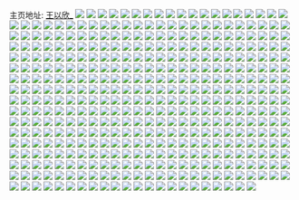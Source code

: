 主页地址: [王以欣_](https://weibo.com/u/3168439617) 
![](https://wx4.sinaimg.cn/mw2000/bcda8d41ly1h9gi80sy5xj22c0340b2a.jpg) 
![](https://wx4.sinaimg.cn/mw2000/bcda8d41ly1h9gi725zc0j22eo37kkjo.jpg) 
![](https://wx4.sinaimg.cn/mw2000/bcda8d41ly1h9giabehs3j22bx3407wk.jpg) 
![](https://wx4.sinaimg.cn/mw2000/bcda8d41ly1h9gi96nz0qj22bx3407wk.jpg) 
![](https://wx4.sinaimg.cn/mw2000/bcda8d41ly1h9gi6lf3sjj237k37kqv9.jpg) 
![](https://wx4.sinaimg.cn/mw2000/bcda8d41ly1h9gi8xn1vlj22c0340b2b.jpg) 
![](https://wx4.sinaimg.cn/mw2000/bcda8d41ly1h9gi9szp4pj22bx3407wm.jpg) 
![](https://wx4.sinaimg.cn/mw2000/bcda8d41ly1h9gi8hp09nj22332slkjm.jpg) 
![](https://wx4.sinaimg.cn/mw2000/bcda8d41ly1h9gi5zbb20j22c03404qs.jpg) 
![](https://wx4.sinaimg.cn/mw2000/bcda8d41ly1h9gi8npv1xj22c0340npe.jpg) 
![](https://wx4.sinaimg.cn/mw2000/bcda8d41ly1h9gi7x9lefj22c0340u0y.jpg) 
![](https://wx4.sinaimg.cn/mw2000/bcda8d41ly1h8cicqud3lj22c03404qs.jpg) 
![](https://wx4.sinaimg.cn/mw2000/bcda8d41ly1h8cid0a10dj22c03401l1.jpg) 
![](https://wx4.sinaimg.cn/mw2000/bcda8d41ly1h8cid2s3hhj228k2ze7wk.jpg) 
![](https://wx4.sinaimg.cn/mw2000/bcda8d41ly1h5w3x86jeoj215s0vcne0.jpg) 
![](https://wx4.sinaimg.cn/mw2000/bcda8d41ly1h5w3x5ojsvj22c0340e4y.jpg) 
![](https://wx4.sinaimg.cn/mw2000/bcda8d41ly1h5w3xh17d9j23402c0e84.jpg) 
![](https://wx4.sinaimg.cn/mw2000/bcda8d41ly1h5w3xpf0jnj22c03407wk.jpg) 
![](https://wx4.sinaimg.cn/mw2000/bcda8d41ly1h5w3y4qqndj22c0340b2d.jpg) 
![](https://wx4.sinaimg.cn/mw2000/bcda8d41ly1h5w3yd1kvhj22c0340u10.jpg) 
![](https://wx4.sinaimg.cn/mw2000/bcda8d41gy1h21eihilf4j20xc3pchdt.jpg) 
![](https://wx4.sinaimg.cn/mw2000/bcda8d41gy1h21eiqjmq3j215o1qj4la.jpg) 
![](https://wx4.sinaimg.cn/mw2000/bcda8d41gy1h21ejhpq98j20uk6874qq.jpg) 
![](https://wx4.sinaimg.cn/mw2000/bcda8d41gy1h21ek2f8aej20uk3edb29.jpg) 
![](https://wx4.sinaimg.cn/mw2000/bcda8d41gy1h21ei0okdgj20uk5imu0x.jpg) 
![](https://wx4.sinaimg.cn/mw2000/bcda8d41gy1h21ekhvx0rj20uk3e81kx.jpg) 
![](https://wx4.sinaimg.cn/mw2000/bcda8d41gy1h21edkusdbj20uk3e14qp.jpg) 
![](https://wx4.sinaimg.cn/mw2000/bcda8d41gy1h21elwlij6j20uk48xe81.jpg) 
![](https://wx4.sinaimg.cn/mw2000/bcda8d41gy1h21em6537gj20uk3e41kx.jpg) 
![](https://wx4.sinaimg.cn/mw2000/bcda8d41gy1gzl98dxvy8j222o340npd.jpg) 
![](https://wx4.sinaimg.cn/mw2000/bcda8d41gy1gzl98d1y27j21sp2p1e81.jpg) 
![](https://wx4.sinaimg.cn/mw2000/bcda8d41gy1gzl98ezfj7j222k340npd.jpg) 
![](https://wx4.sinaimg.cn/mw2000/bcda8d41gy1gzl98kp14vj234022o1ky.jpg) 
![](https://wx4.sinaimg.cn/mw2000/bcda8d41gy1gzl98biu0ej21w019ckjl.jpg) 
![](https://wx4.sinaimg.cn/mw2000/bcda8d41gy1gzl98gt60gj230820eb29.jpg) 
![](https://wx4.sinaimg.cn/mw2000/bcda8d41gy1gzl98i2xr6j22293404qq.jpg) 
![](https://wx4.sinaimg.cn/mw2000/bcda8d41gy1gzl98fxnrjj222n340u0x.jpg) 
![](https://wx4.sinaimg.cn/mw2000/bcda8d41gy1gzl98jkgn1j222o340kjn.jpg) 
![](https://wx4.sinaimg.cn/mw2000/bcda8d41gy1gzl9agd0tgj22th1vnb29.jpg) 
![](https://wx4.sinaimg.cn/mw2000/bcda8d41gy1gzl9ahm45mj22xq1yinpd.jpg) 
![](https://wx4.sinaimg.cn/mw2000/bcda8d41gy1gzl9ajwtklj234022ob2a.jpg) 
![](https://wx4.sinaimg.cn/mw2000/bcda8d41gy1gzl9afh2p0j24mo334qva.jpg) 
![](https://wx4.sinaimg.cn/mw2000/bcda8d41gy1gzl9acw3cgj234022o1kz.jpg) 
![](https://wx4.sinaimg.cn/mw2000/bcda8d41gy1gzl9aln6jdj234022ou0y.jpg) 
![](https://wx4.sinaimg.cn/mw2000/bcda8d41gy1gzl9akerb0j20n00cy782.jpg) 
![](https://wx4.sinaimg.cn/mw2000/bcda8d41gy1gzl9abmee0j234022ox6p.jpg) 
![](https://wx4.sinaimg.cn/mw2000/bcda8d41gy1gzl9aimoj2j22io1f37wi.jpg) 
![](https://wx4.sinaimg.cn/mw2000/bcda8d41ly1gxxcb20jm7j20uk7x9qv7.jpg) 
![](https://wx4.sinaimg.cn/mw2000/bcda8d41ly1gxxcbba925j20uk5ba1ky.jpg) 
![](https://wx4.sinaimg.cn/mw2000/bcda8d41ly1gxxcawjob6j20uk7pl7wj.jpg) 
![](https://wx4.sinaimg.cn/mw2000/bcda8d41ly1gxxcbguolnj20uk9x1kjo.jpg) 
![](https://wx4.sinaimg.cn/mw2000/bcda8d41ly1gxxcbxa0klj20uk7y74qs.jpg) 
![](https://wx4.sinaimg.cn/mw2000/bcda8d41ly1gxxcbnc1ctj20uk9mk7wk.jpg) 
![](https://wx4.sinaimg.cn/mw2000/bcda8d41ly1gxxcb7b1sxj20uk6f4x6q.jpg) 
![](https://wx4.sinaimg.cn/mw2000/bcda8d41ly1gxxcc1ptkcj20uk5q9u0x.jpg) 
![](https://wx4.sinaimg.cn/mw2000/bcda8d41ly1gxxcccnnutj20uk91zx6s.jpg) 
![](https://wx4.sinaimg.cn/mw2000/003sqrSNgy1gvhiajkcz9j60vc0vcn8w02.jpg) 
![](https://wx4.sinaimg.cn/mw2000/003sqrSNgy1gvhialt47bj60vc0vctka02.jpg) 
![](https://wx4.sinaimg.cn/mw2000/003sqrSNgy1gvhiai0o8tj62c0340kjn02.jpg) 
![](https://wx4.sinaimg.cn/mw2000/003sqrSNgy1gvhiadq6hdj62c0340u0y02.jpg) 
![](https://wx4.sinaimg.cn/mw2000/003sqrSNgy1gvhiary1n7j612r1fnh1202.jpg) 
![](https://wx4.sinaimg.cn/mw2000/003sqrSNgy1gvhiaj2u8pj60vc15s4eq02.jpg) 
![](https://wx4.sinaimg.cn/mw2000/003sqrSNgy1gvhiaqwgiej62c031ob2b02.jpg) 
![](https://wx4.sinaimg.cn/mw2000/003sqrSNgy1gvhiaoe17wj62c0340hdv02.jpg) 
![](https://wx4.sinaimg.cn/mw2000/003sqrSNgy1gvhial6f0xj62aw340b2a02.jpg) 
![](https://wx4.sinaimg.cn/mw2000/bcda8d41gy1gsx1ssu0mfj22522urkjn.jpg) 
![](https://wx4.sinaimg.cn/mw2000/003sqrSNgy1gsx1sr5ylbj61sc2dsx6p02.jpg) 
![](https://wx4.sinaimg.cn/mw2000/bcda8d41gy1gsx1suk14lj22c0340qv7.jpg) 
![](https://wx4.sinaimg.cn/mw2000/bcda8d41gy1gsx1svtkq5j21o02807wi.jpg) 
![](https://wx4.sinaimg.cn/mw2000/bcda8d41gy1gs1l50ca9mj23402c0x6r.jpg) 
![](https://wx4.sinaimg.cn/mw2000/bcda8d41gy1gs1l51ay2ej20u00ruae3.jpg) 
![](https://wx4.sinaimg.cn/mw2000/bcda8d41gy1gs1l4tehfjj22c0340b2c.jpg) 
![](https://wx4.sinaimg.cn/mw2000/bcda8d41gy1gqw5gll2apj21900u0k13.jpg) 
![](https://wx4.sinaimg.cn/mw2000/bcda8d41gy1gqw5gnx2mmj20u01907fc.jpg) 
![](https://wx4.sinaimg.cn/mw2000/bcda8d41gy1gqw5gmu29yj21900u0n73.jpg) 
![](https://wx4.sinaimg.cn/mw2000/bcda8d41gy1gqw5gop91tj21900u0jzz.jpg) 
![](https://wx4.sinaimg.cn/mw2000/bcda8d41gy1gquhncal6cj21d25ode82.jpg) 
![](https://wx4.sinaimg.cn/mw2000/bcda8d41gy1gquhn7o762j21pa4jmu0x.jpg) 
![](https://wx4.sinaimg.cn/mw2000/bcda8d41gy1gquhnj0pj3j21g85bzb2a.jpg) 
![](https://wx4.sinaimg.cn/mw2000/bcda8d41gy1gquhn4wm5aj21w043fe81.jpg) 
![](https://wx4.sinaimg.cn/mw2000/bcda8d41gy1gquhnawn6aj21yr3xp7wi.jpg) 
![](https://wx4.sinaimg.cn/mw2000/bcda8d41gy1gquhn6d7ssj21pa4jm7wi.jpg) 
![](https://wx4.sinaimg.cn/mw2000/bcda8d41gy1gquhnlqtk6j21gw59jx6q.jpg) 
![](https://wx4.sinaimg.cn/mw2000/bcda8d41gy1gquhn3mw1ij21ng4omqv6.jpg) 
![](https://wx4.sinaimg.cn/mw2000/bcda8d41gy1gquhn976fgj21ng4omb2a.jpg) 
![](https://wx4.sinaimg.cn/mw2000/bcda8d41gy1gqbglfff45j21it52ykjl.jpg) 
![](https://wx4.sinaimg.cn/mw2000/bcda8d41gy1gqbglh1fvqj21js4zrqv5.jpg) 
![](https://wx4.sinaimg.cn/mw2000/bcda8d41gy1gqbglafz5sj21e15keqv5.jpg) 
![](https://wx4.sinaimg.cn/mw2000/bcda8d41gy1gqbglbpajgj214f6w0u0y.jpg) 
![](https://wx4.sinaimg.cn/mw2000/bcda8d41gy1gqbglef5u2j21ar5yhe81.jpg) 
![](https://wx4.sinaimg.cn/mw2000/bcda8d41gy1gqbgld1cv8j21ab60h4qq.jpg) 
![](https://wx4.sinaimg.cn/mw2000/bcda8d41gy1gqbglit09cj21b75wf7wj.jpg) 
![](https://wx4.sinaimg.cn/mw2000/bcda8d41gy1gqbglkdgd7j21b75wf7wj.jpg) 
![](https://wx4.sinaimg.cn/mw2000/bcda8d41gy1gqbglmwepzj21up46au0y.jpg) 
![](https://wx4.sinaimg.cn/mw2000/bcda8d41gy1gq4g1be5s1j212z758u0y.jpg) 
![](https://wx4.sinaimg.cn/mw2000/bcda8d41gy1gq4g0xf01aj21jt4zokjm.jpg) 
![](https://wx4.sinaimg.cn/mw2000/bcda8d41gy1gq4g0yrtjvj21od4m2npf.jpg) 
![](https://wx4.sinaimg.cn/mw2000/bcda8d41gy1gq4g13yj8qj21af600qv7.jpg) 
![](https://wx4.sinaimg.cn/mw2000/bcda8d41gy1gq4g18k771j22en37pb2b.jpg) 
![](https://wx4.sinaimg.cn/mw2000/bcda8d41gy1gq4g1df33bj21p74jte83.jpg) 
![](https://wx4.sinaimg.cn/mw2000/bcda8d41gy1gq4g1e73ndj212j786x6r.jpg) 
![](https://wx4.sinaimg.cn/mw2000/bcda8d41gy1gq4g19y54jj21gi5awqv7.jpg) 
![](https://wx4.sinaimg.cn/mw2000/bcda8d41gy1gq4g153ex7j21j0529u0y.jpg) 
![](https://wx4.sinaimg.cn/mw2000/bcda8d41gy1gpn3r9ooksj211m7d8qv7.jpg) 
![](https://wx4.sinaimg.cn/mw2000/bcda8d41gy1gpn3rsny9lj21c05swnpe.jpg) 
![](https://wx4.sinaimg.cn/mw2000/bcda8d41gy1gpn3rqi5naj215h6ogb2b.jpg) 
![](https://wx4.sinaimg.cn/mw2000/bcda8d41gy1gpn3rks7syj21dn5lxnpd.jpg) 
![](https://wx4.sinaimg.cn/mw2000/bcda8d41gy1gpn3rna84aj21dj5mg4qq.jpg) 
![](https://wx4.sinaimg.cn/mw2000/bcda8d41gy1gpn3rvcilkj212q76s4qr.jpg) 
![](https://wx4.sinaimg.cn/mw2000/bcda8d41gy1gpn3rj7v80j212s76i7wj.jpg) 
![](https://wx4.sinaimg.cn/mw2000/bcda8d41gy1gpn3rd1c8wj21886aqx6q.jpg) 
![](https://wx4.sinaimg.cn/mw2000/bcda8d41gy1gpn3rga9svj213s6zzx6q.jpg) 
![](https://wx4.sinaimg.cn/mw2000/bcda8d41gy1gnt5yf3f3qj22c03404qr.jpg) 
![](https://wx4.sinaimg.cn/mw2000/bcda8d41gy1gnt5z09b5sj23402cib2e.jpg) 
![](https://wx4.sinaimg.cn/mw2000/bcda8d41gy1gnt5yvfd6kj22bt348b2b.jpg) 
![](https://wx4.sinaimg.cn/mw2000/bcda8d41gy1gnt5ypa6vjj22c034iqv8.jpg) 
![](https://wx4.sinaimg.cn/mw2000/bcda8d41gy1gnt5yi11f7j21wm1wl4qq.jpg) 
![](https://wx4.sinaimg.cn/mw2000/bcda8d41gy1gnt5ykzlycj22c02cqkjm.jpg) 
![](https://wx4.sinaimg.cn/mw2000/bcda8d41gy1gnt5zbn1lbj22c034ie84.jpg) 
![](https://wx4.sinaimg.cn/mw2000/bcda8d41gy1gnt5ybd6saj20vc15sqmn.jpg) 
![](https://wx4.sinaimg.cn/mw2000/bcda8d41gy1gnt5zi0dtrj22bq340qv6.jpg) 
![](https://wx4.sinaimg.cn/mw2000/bcda8d41gy1gnt5ys5f92j23402cqx6q.jpg) 
![](https://wx4.sinaimg.cn/mw2000/bcda8d41gy1gnt5z5ifazj22ds1sckjl.jpg) 
![](https://wx4.sinaimg.cn/mw2000/bcda8d41gy1gnt5z8p8fij22c034mqv8.jpg) 
![](https://wx4.sinaimg.cn/mw2000/bcda8d41gy1gnt5z3zcbmj22c0340e83.jpg) 
![](https://wx4.sinaimg.cn/mw2000/bcda8d41gy1gnt5zfcuijj22bq3404qu.jpg) 
![](https://wx4.sinaimg.cn/mw2000/bcda8d41gy1gnl58lx30hj20vc15sh5q.jpg) 
![](https://wx4.sinaimg.cn/mw2000/bcda8d41gy1gnl58kx25bj20vc15saw6.jpg) 
![](https://wx4.sinaimg.cn/mw2000/bcda8d41gy1gnl589eeogj20vc15saqg.jpg) 
![](https://wx4.sinaimg.cn/mw2000/bcda8d41gy1gnl588pak0j20vc15sh1w.jpg) 
![](https://wx4.sinaimg.cn/mw2000/bcda8d41gy1gnl58pzkokj20vc15s171.jpg) 
![](https://wx4.sinaimg.cn/mw2000/bcda8d41gy1gnl58mt2ycj20vc15sh6w.jpg) 
![](https://wx4.sinaimg.cn/mw2000/bcda8d41gy1gnl58cq5stj22c03407wj.jpg) 
![](https://wx4.sinaimg.cn/mw2000/bcda8d41gy1gnl58p8o8qj22c0340e82.jpg) 
![](https://wx4.sinaimg.cn/mw2000/bcda8d41gy1gnl58grxvvj22c0340u10.jpg) 
![](https://wx4.sinaimg.cn/mw2000/bcda8d41gy1gnl58jvvcej22bq340e83.jpg) 
![](https://wx4.sinaimg.cn/mw2000/bcda8d41gy1gnl58t97bfj22c0340kjo.jpg) 
![](https://wx4.sinaimg.cn/mw2000/bcda8d41ly1gnjvyn6lvwj23402c0kjn.jpg) 
![](https://wx4.sinaimg.cn/mw2000/bcda8d41ly1gnjvyq52pbj22c02c0b2a.jpg) 
![](https://wx4.sinaimg.cn/mw2000/bcda8d41ly1gnjvyhtsjgj20vc15swx1.jpg) 
![](https://wx4.sinaimg.cn/mw2000/bcda8d41ly1gnjvyixy5mj20vc15snfo.jpg) 
![](https://wx4.sinaimg.cn/mw2000/bcda8d41ly1gn75omrxehj20ni15rqbe.jpg) 
![](https://wx4.sinaimg.cn/mw2000/bcda8d41ly1gmpvzrluodj21287a8qv6.jpg) 
![](https://wx4.sinaimg.cn/mw2000/bcda8d41ly1gmpvzdh63ij213f72ce82.jpg) 
![](https://wx4.sinaimg.cn/mw2000/bcda8d41ly1gmpvzqjqlmj212a79ve83.jpg) 
![](https://wx4.sinaimg.cn/mw2000/bcda8d41ly1gmpvzozw7kj20zv7rihdv.jpg) 
![](https://wx4.sinaimg.cn/mw2000/bcda8d41ly1gmpvzkkqa5j213i71sqv6.jpg) 
![](https://wx4.sinaimg.cn/mw2000/bcda8d41ly1gmpvzmulgtj210c7nt1kz.jpg) 
![](https://wx4.sinaimg.cn/mw2000/bcda8d41ly1gmpvzeyj5ij212s76ie83.jpg) 
![](https://wx4.sinaimg.cn/mw2000/bcda8d41ly1gmpvzh3yprj212s76i7wj.jpg) 
![](https://wx4.sinaimg.cn/mw2000/bcda8d41ly1gmpvzipuuej213u6zm4qq.jpg) 
![](https://wx4.sinaimg.cn/mw2000/bcda8d41gy1glhyuarcdaj20n031a7wh.jpg) 
![](https://wx4.sinaimg.cn/mw2000/bcda8d41gy1glhyucgm28j20n03vxu0x.jpg) 
![](https://wx4.sinaimg.cn/mw2000/bcda8d41gy1glhyu8sa6yj20n03btnpd.jpg) 
![](https://wx4.sinaimg.cn/mw2000/bcda8d41gy1glhyu6opkaj20n02hm1kx.jpg) 
![](https://wx4.sinaimg.cn/mw2000/bcda8d41gy1glhyudb1dlj20n028e1kx.jpg) 
![](https://wx4.sinaimg.cn/mw2000/bcda8d41gy1glhyubhjybj20n01u5twy.jpg) 
![](https://wx4.sinaimg.cn/mw2000/bcda8d41gy1glhyu9ovg9j20n02ad1kx.jpg) 
![](https://wx4.sinaimg.cn/mw2000/bcda8d41gy1glhyu5w0wej20n02kk1kx.jpg) 
![](https://wx4.sinaimg.cn/mw2000/bcda8d41gy1glhyu7lxa0j20n02rob29.jpg) 
![](https://wx4.sinaimg.cn/mw2000/bcda8d41gy1gl2urmp5wmj21i5557x6s.jpg) 
![](https://wx4.sinaimg.cn/mw2000/bcda8d41gy1gl2urkvh8xj21c35sfb2b.jpg) 
![](https://wx4.sinaimg.cn/mw2000/bcda8d41gy1gl2uron9z4j21d05omhdx.jpg) 
![](https://wx4.sinaimg.cn/mw2000/bcda8d41gy1gl2urizbh8j21hf57mu0y.jpg) 
![](https://wx4.sinaimg.cn/mw2000/bcda8d41gy1gl2urqfxhoj21ck5qiu0y.jpg) 
![](https://wx4.sinaimg.cn/mw2000/bcda8d41gy1gl2uru2pk8j21806bt1kz.jpg) 
![](https://wx4.sinaimg.cn/mw2000/bcda8d41gy1gl2urfwjaoj219266ku0y.jpg) 
![](https://wx4.sinaimg.cn/mw2000/bcda8d41gy1gl2urhghl7j21dz5kmb2a.jpg) 
![](https://wx4.sinaimg.cn/mw2000/bcda8d41gy1gl2ursfi1tj218s67xqv7.jpg) 
![](https://wx4.sinaimg.cn/mw2000/bcda8d41gy1gl1t0tsgmkj22c02c0u0x.jpg) 
![](https://wx4.sinaimg.cn/mw2000/bcda8d41gy1gl1t0wcddyj22bb3334qs.jpg) 
![](https://wx4.sinaimg.cn/mw2000/bcda8d41gy1gl1t112bscj22c0340qv6.jpg) 
![](https://wx4.sinaimg.cn/mw2000/bcda8d41gy1gl1t0yd7tej235s2dc4qr.jpg) 
![](https://wx4.sinaimg.cn/mw2000/bcda8d41gy1gkp52r0u9nj218f69ru0y.jpg) 
![](https://wx4.sinaimg.cn/mw2000/bcda8d41gy1gkp52znz83j213p70jb2a.jpg) 
![](https://wx4.sinaimg.cn/mw2000/bcda8d41gy1gkp533meevj21do5lu4qr.jpg) 
![](https://wx4.sinaimg.cn/mw2000/bcda8d41gy1gkp52pa3jzj21d25odhdu.jpg) 
![](https://wx4.sinaimg.cn/mw2000/bcda8d41gy1gkp52v0of3j212s76gu0y.jpg) 
![](https://wx4.sinaimg.cn/mw2000/bcda8d41gy1gkp52xixv8j219j6441kz.jpg) 
![](https://wx4.sinaimg.cn/mw2000/bcda8d41gy1gkp52tad7yj214b6wmu0y.jpg) 
![](https://wx4.sinaimg.cn/mw2000/bcda8d41gy1gkp535q21wj212s76iqv6.jpg) 
![](https://wx4.sinaimg.cn/mw2000/bcda8d41gy1gkp531ht0tj21f55g1npe.jpg) 
![](https://wx4.sinaimg.cn/mw2000/bcda8d41gy1gjzpin1izyj21xc40lu0y.jpg) 
![](https://wx4.sinaimg.cn/mw2000/bcda8d41gy1gjzpibyp9qj22c33b8e82.jpg) 
![](https://wx4.sinaimg.cn/mw2000/bcda8d41gy1gjzpjrzaljj22eu37gb2a.jpg) 
![](https://wx4.sinaimg.cn/mw2000/bcda8d41gy1gjzpijvqchj21lt4tg7wk.jpg) 
![](https://wx4.sinaimg.cn/mw2000/bcda8d41gy1gjzpif5rnnj21fx5d44qq.jpg) 
![](https://wx4.sinaimg.cn/mw2000/bcda8d41gy1gjzpir8bijj21e15keu0y.jpg) 
![](https://wx4.sinaimg.cn/mw2000/bcda8d41gy1gjzpj9rznjj229r3enu0y.jpg) 
![](https://wx4.sinaimg.cn/mw2000/bcda8d41gy1gjzpiw7youj22mc2ya1kz.jpg) 
![](https://wx4.sinaimg.cn/mw2000/bcda8d41gy1gjzpizdvz0j227e3iakjm.jpg) 
![](https://wx4.sinaimg.cn/mw2000/bcda8d41gy1gjjja09pjgj20ww1hcgzg.jpg) 
![](https://wx4.sinaimg.cn/mw2000/bcda8d41gy1gjjja121kyj20xs1i8n5i.jpg) 
![](https://wx4.sinaimg.cn/mw2000/bcda8d41gy1gjfwmb2fzpj22bz340u0z.jpg) 
![](https://wx4.sinaimg.cn/mw2000/bcda8d41gy1gjfwlzbvnhj20vc15u7mb.jpg) 
![](https://wx4.sinaimg.cn/mw2000/bcda8d41gy1gjfwm91l5mj20vc15uaru.jpg) 
![](https://wx4.sinaimg.cn/mw2000/bcda8d41gy1gjfwm2txmwj20vc15sk9l.jpg) 
![](https://wx4.sinaimg.cn/mw2000/bcda8d41gy1gjfwm844ycj20vc15sqhw.jpg) 
![](https://wx4.sinaimg.cn/mw2000/bcda8d41gy1gjfwm5rzqfj20vc15s7mj.jpg) 
![](https://wx4.sinaimg.cn/mw2000/bcda8d41gy1gjfwm7dgsqj215s0vce3g.jpg) 
![](https://wx4.sinaimg.cn/mw2000/bcda8d41gy1gjfwm23gtrj22bz340qv8.jpg) 
![](https://wx4.sinaimg.cn/mw2000/bcda8d41gy1gjfwm6m7tyj20vc15u1kx.jpg) 
![](https://wx4.sinaimg.cn/mw2000/bcda8d41gy1gjfdrbvprfj21dj5mgkjn.jpg) 
![](https://wx4.sinaimg.cn/mw2000/bcda8d41gy1gjfdrlsdusj21dk5mb7wj.jpg) 
![](https://wx4.sinaimg.cn/mw2000/bcda8d41gy1gjfdswbqjgj219665xu0y.jpg) 
![](https://wx4.sinaimg.cn/mw2000/bcda8d41gy1gjfdqh1xlzj21p24k81kz.jpg) 
![](https://wx4.sinaimg.cn/mw2000/bcda8d41gy1gjfdquujesj21he57sqv6.jpg) 
![](https://wx4.sinaimg.cn/mw2000/bcda8d41gy1gjfds32a5vj21np4ny4qr.jpg) 
![](https://wx4.sinaimg.cn/mw2000/bcda8d41gy1gjfdsfu72wj21hi57cu0z.jpg) 
![](https://wx4.sinaimg.cn/mw2000/bcda8d41gy1gjfdspzrw4j21e25kakjo.jpg) 
![](https://wx4.sinaimg.cn/mw2000/bcda8d41gy1gjfdrtumh2j21c35sf4qr.jpg) 
![](https://wx4.sinaimg.cn/mw2000/bcda8d41gy1giydp5xu9oj217p6dgu0z.jpg) 
![](https://wx4.sinaimg.cn/mw2000/bcda8d41gy1giydpfp69oj21a461du0z.jpg) 
![](https://wx4.sinaimg.cn/mw2000/bcda8d41gy1giydpdb9u0j213v6zg7wj.jpg) 
![](https://wx4.sinaimg.cn/mw2000/bcda8d41gy1giydp3fikvj219i64bkjn.jpg) 
![](https://wx4.sinaimg.cn/mw2000/bcda8d41gy1giydpb4uqmj213j71mx6q.jpg) 
![](https://wx4.sinaimg.cn/mw2000/bcda8d41gy1giydp8edu6j215r6o4kjo.jpg) 
![](https://wx4.sinaimg.cn/mw2000/bcda8d41gy1giydp16aexj211m7ege83.jpg) 
![](https://wx4.sinaimg.cn/mw2000/bcda8d41gy1giydowt102j213s6zzqv7.jpg) 
![](https://wx4.sinaimg.cn/mw2000/bcda8d41gy1giydoysi0gj210s7kmhdu.jpg) 
![](https://wx4.sinaimg.cn/mw2000/bcda8d41gy1gilyk4q15gj22c0340hdt.jpg) 
![](https://wx4.sinaimg.cn/mw2000/bcda8d41gy1gilyk833lej21s03keqv5.jpg) 
![](https://wx4.sinaimg.cn/mw2000/bcda8d41gy1gilyi793hij21fn4f64qq.jpg) 
![](https://wx4.sinaimg.cn/mw2000/bcda8d41gy1gilykanabdj234022o4qp.jpg) 
![](https://wx4.sinaimg.cn/mw2000/bcda8d41gy1gilyif5cg6j226g2wru0x.jpg) 
![](https://wx4.sinaimg.cn/mw2000/bcda8d41gy1gilyix5msmj22bz340b2c.jpg) 
![](https://wx4.sinaimg.cn/mw2000/bcda8d41gy1gilyir2f32j216o1kuhdt.jpg) 
![](https://wx4.sinaimg.cn/mw2000/bcda8d41gy1gilyhwbdsij21lc3zcb2a.jpg) 
![](https://wx4.sinaimg.cn/mw2000/bcda8d41gy1gilyii01iwj20n00yi4dw.jpg) 
![](https://wx4.sinaimg.cn/mw2000/bcda8d41gy1giiijh9kkjj22bn3407wi.jpg) 
![](https://wx4.sinaimg.cn/mw2000/bcda8d41gy1giiihf54j2j215s0vcatm.jpg) 
![](https://wx4.sinaimg.cn/mw2000/bcda8d41gy1giiij3qrmoj22bs348npe.jpg) 
![](https://wx4.sinaimg.cn/mw2000/bcda8d41gy1giiihwp3r8j20vc15sww5.jpg) 
![](https://wx4.sinaimg.cn/mw2000/bcda8d41gy1giiihntmmgj21kw16mb29.jpg) 
![](https://wx4.sinaimg.cn/mw2000/bcda8d41gy1giiihs93evj20vc15s4fb.jpg) 
![](https://wx4.sinaimg.cn/mw2000/bcda8d41gy1giiiidfjgpj20vc0vc1au.jpg) 
![](https://wx4.sinaimg.cn/mw2000/bcda8d41gy1giiikj78drj22c02c07wj.jpg) 
![](https://wx4.sinaimg.cn/mw2000/bcda8d41gy1giiii61h7qj21ei1eikj8.jpg) 
![](https://wx4.sinaimg.cn/mw2000/bcda8d41gy1giiikxw9rhj22bz2bzqv5.jpg) 
![](https://wx4.sinaimg.cn/mw2000/bcda8d41gy1giiik3ye05j22c02c0b2b.jpg) 
![](https://wx4.sinaimg.cn/mw2000/bcda8d41gy1giiikp3b5xj22c02c0e81.jpg) 
![](https://wx4.sinaimg.cn/mw2000/bcda8d41gy1giiijlkvo2j212s0vce1p.jpg) 
![](https://wx4.sinaimg.cn/mw2000/bcda8d41gy1gi5qvxlitqj20n00cu0wn.jpg) 
![](https://wx4.sinaimg.cn/mw2000/bcda8d41gy1gi5qvhlr3pj20n00cwgp4.jpg) 
![](https://wx4.sinaimg.cn/mw2000/bcda8d41gy1gi5qvj82w6j22c0342e82.jpg) 
![](https://wx4.sinaimg.cn/mw2000/bcda8d41gy1gi5qvs2kadj22c0340hdu.jpg) 
![](https://wx4.sinaimg.cn/mw2000/bcda8d41gy1gi5qvu34fgj22bn340b2a.jpg) 
![](https://wx4.sinaimg.cn/mw2000/bcda8d41gy1gi5qvgqqnej22b533chdt.jpg) 
![](https://wx4.sinaimg.cn/mw2000/bcda8d41gy1gi5qvwyr3nj22c0340kjm.jpg) 
![](https://wx4.sinaimg.cn/mw2000/bcda8d41gy1gi5qw3yiu7j23402c0kjm.jpg) 
![](https://wx4.sinaimg.cn/mw2000/bcda8d41gy1gi5qvl4q7ej22c0340npe.jpg) 
![](https://wx4.sinaimg.cn/mw2000/bcda8d41gy1ghqoavrhqhj22bq34m7wj.jpg) 
![](https://wx4.sinaimg.cn/mw2000/bcda8d41gy1ghqobeeyikj22c0340x6q.jpg) 
![](https://wx4.sinaimg.cn/mw2000/bcda8d41gy1ghqo9pkzxgj22bq3407wj.jpg) 
![](https://wx4.sinaimg.cn/mw2000/bcda8d41gy1ghqoa77udlj22c0340hdv.jpg) 
![](https://wx4.sinaimg.cn/mw2000/bcda8d41gy1ghqodfcufdj20vc15skht.jpg) 
![](https://wx4.sinaimg.cn/mw2000/bcda8d41gy1ghqoczri7bj22c02c07wl.jpg) 
![](https://wx4.sinaimg.cn/mw2000/bcda8d41gy1ghqo8v7r91j22bn3404qr.jpg) 
![](https://wx4.sinaimg.cn/mw2000/bcda8d41gy1ghqod1g599j20n00co77d.jpg) 
![](https://wx4.sinaimg.cn/mw2000/bcda8d41gy1ghqo89cqavj23402conpe.jpg) 
![](https://wx4.sinaimg.cn/mw2000/bcda8d41gy1ghodrj8tv3j21d14nmb2a.jpg) 
![](https://wx4.sinaimg.cn/mw2000/bcda8d41gy1ghodrgk9d1j21oc3s6qv6.jpg) 
![](https://wx4.sinaimg.cn/mw2000/bcda8d41gy1ghods4w8d9j22bt340kjo.jpg) 
![](https://wx4.sinaimg.cn/mw2000/bcda8d41gy1ghodrnmvxej22c0342qv6.jpg) 
![](https://wx4.sinaimg.cn/mw2000/bcda8d41gy1ghodrrx7l1j22c03407wj.jpg) 
![](https://wx4.sinaimg.cn/mw2000/bcda8d41gy1ghodrl03olj219b51dkjl.jpg) 
![](https://wx4.sinaimg.cn/mw2000/bcda8d41gy1ghodrq18e7j22bz340x6q.jpg) 
![](https://wx4.sinaimg.cn/mw2000/bcda8d41gy1ghodr9w4urj22c034a4qr.jpg) 
![](https://wx4.sinaimg.cn/mw2000/bcda8d41gy1ghodrv8ixbj22c0340e86.jpg) 
![](https://wx4.sinaimg.cn/mw2000/bcda8d41gy1ghodryxdzdj22b83404qr.jpg) 
![](https://wx4.sinaimg.cn/mw2000/bcda8d41gy1ghodrbm0zwj20u87jvnpe.jpg) 
![](https://wx4.sinaimg.cn/mw2000/bcda8d41gy1ghodrdtvuaj20u37l9x6q.jpg) 
![](https://wx4.sinaimg.cn/mw2000/bcda8d41gy1ghods26esqj20xo6s4u0y.jpg) 
![](https://wx4.sinaimg.cn/mw2000/bcda8d41gy1ghm2qs87koj22b8340b2b.jpg) 
![](https://wx4.sinaimg.cn/mw2000/bcda8d41gy1ghm2qcft9qj22bz340kjm.jpg) 
![](https://wx4.sinaimg.cn/mw2000/bcda8d41gy1ghm2psz04yj22bq340qv6.jpg) 
![](https://wx4.sinaimg.cn/mw2000/bcda8d41gy1ghm2q1s008j219951nkjm.jpg) 
![](https://wx4.sinaimg.cn/mw2000/bcda8d41gy1ghm2pv7tp0j21kw16m1kx.jpg) 
![](https://wx4.sinaimg.cn/mw2000/bcda8d41gy1ghm2qkvupcj22bk340qv8.jpg) 
![](https://wx4.sinaimg.cn/mw2000/bcda8d41gy1ghm2pebwe6j21r83ly4qq.jpg) 
![](https://wx4.sinaimg.cn/mw2000/bcda8d41gy1ghm2pyhviqj21d24njkjm.jpg) 
![](https://wx4.sinaimg.cn/mw2000/bcda8d41gy1ghm2pmn0hsj219a51g7wh.jpg) 
![](https://wx4.sinaimg.cn/mw2000/bcda8d41gy1ghhfg1c45pj22c0340npg.jpg) 
![](https://wx4.sinaimg.cn/mw2000/bcda8d41gy1ghhfg6c8fqj22c02c0hdu.jpg) 
![](https://wx4.sinaimg.cn/mw2000/bcda8d41gy1ghhfet6lr3j22c03401l0.jpg) 
![](https://wx4.sinaimg.cn/mw2000/bcda8d41gy1ghhffbjxizj22c0340kjo.jpg) 
![](https://wx4.sinaimg.cn/mw2000/bcda8d41gy1ghhfgxhlnfj23402c0qva.jpg) 
![](https://wx4.sinaimg.cn/mw2000/bcda8d41gy1ghhfeyobklj22bk3404qr.jpg) 
![](https://wx4.sinaimg.cn/mw2000/bcda8d41gy1ghb5y93y2yj20ud14h4cd.jpg) 
![](https://wx4.sinaimg.cn/mw2000/bcda8d41gy1ghb5ydryfoj21jk2bckjn.jpg) 
![](https://wx4.sinaimg.cn/mw2000/bcda8d41gy1ghb5yc5ivqj22c0340qv5.jpg) 
![](https://wx4.sinaimg.cn/mw2000/bcda8d41gy1ghb5y8aorxj20vc15s10l.jpg) 
![](https://wx4.sinaimg.cn/mw2000/bcda8d41gy1ghb5yej5mlj215s15s1jd.jpg) 
![](https://wx4.sinaimg.cn/mw2000/bcda8d41gy1ghb5y8qtk4j20tu13sq8l.jpg) 
![](https://wx4.sinaimg.cn/mw2000/bcda8d41gy1ghb5yf0xazj20vc15sagp.jpg) 
![](https://wx4.sinaimg.cn/mw2000/bcda8d41gy1ghb5yayzluj22c02c04qq.jpg) 
![](https://wx4.sinaimg.cn/mw2000/bcda8d41gy1ghb5y9rk0cj224y24y4qp.jpg) 
![](https://wx4.sinaimg.cn/mw2000/bcda8d41gy1gh72yuv8pxj22c02c07wi.jpg) 
![](https://wx4.sinaimg.cn/mw2000/bcda8d41gy1gh72zbg6amj20u0140wm8.jpg) 
![](https://wx4.sinaimg.cn/mw2000/bcda8d41gy1gh72yxconrj22ds1scwsr.jpg) 
![](https://wx4.sinaimg.cn/mw2000/bcda8d41gy1gh72ytbsp9j22xz27hx6r.jpg) 
![](https://wx4.sinaimg.cn/mw2000/bcda8d41gy1gh72ynz9s3j23402c0kjn.jpg) 
![](https://wx4.sinaimg.cn/mw2000/bcda8d41gy1gh72yqy0b2j23402c0hdw.jpg) 
![](https://wx4.sinaimg.cn/mw2000/bcda8d41gy1gh72ylpi3pj22ds1sc4qq.jpg) 
![](https://wx4.sinaimg.cn/mw2000/bcda8d41gy1gh72yjcsnpj23402c0npf.jpg) 
![](https://wx4.sinaimg.cn/mw2000/bcda8d41gy1gh72ygntq4j20yb0ja77x.jpg) 
![](https://wx4.sinaimg.cn/mw2000/bcda8d41gy1ggt2tqt92zj21o01o0e81.jpg) 
![](https://wx4.sinaimg.cn/mw2000/bcda8d41gy1ggt2tpu584j21o01o0e81.jpg) 
![](https://wx4.sinaimg.cn/mw2000/bcda8d41gy1ggt2tryzu7j225s1mc1ky.jpg) 
![](https://wx4.sinaimg.cn/mw2000/bcda8d41gy1ggt2tth4slj21mc25sx6p.jpg) 
![](https://wx4.sinaimg.cn/mw2000/bcda8d41gy1ggt2ty6km0j21o01o0b29.jpg) 
![](https://wx4.sinaimg.cn/mw2000/bcda8d41gy1ggt2tw3w0fj21mc25sx6p.jpg) 
![](https://wx4.sinaimg.cn/mw2000/bcda8d41gy1ggt2tolcuhj21mc25u1ky.jpg) 
![](https://wx4.sinaimg.cn/mw2000/bcda8d41gy1ggt2txaaccj21m825sqv5.jpg) 
![](https://wx4.sinaimg.cn/mw2000/bcda8d41gy1ggt2tv5voxj21o01o04qp.jpg) 
![](https://wx4.sinaimg.cn/mw2000/bcda8d41gy1ggmuj119gdj22c03401kz.jpg) 
![](https://wx4.sinaimg.cn/mw2000/bcda8d41gy1ggmuivmg9sj22bq342kjm.jpg) 
![](https://wx4.sinaimg.cn/mw2000/bcda8d41gy1ggmuiq33gqj22c02c2b2a.jpg) 
![](https://wx4.sinaimg.cn/mw2000/bcda8d41gy1ggmuikm60xj22bt340npf.jpg) 
![](https://wx4.sinaimg.cn/mw2000/bcda8d41gy1ggmuio8a7lj20qo0zkn5x.jpg) 
![](https://wx4.sinaimg.cn/mw2000/bcda8d41gy1ggmuine5lgj22c0340kjn.jpg) 
![](https://wx4.sinaimg.cn/mw2000/bcda8d41gy1ggmuissy8dj219c51ckjl.jpg) 
![](https://wx4.sinaimg.cn/mw2000/bcda8d41gy1ggmuiy275fj22be340u0y.jpg) 
![](https://wx4.sinaimg.cn/mw2000/bcda8d41gy1ggmuirf3qsj21bc4tmkjl.jpg) 
![](https://wx4.sinaimg.cn/mw2000/bcda8d41gy1ggl2eiaaywj22c02c0hdu.jpg) 
![](https://wx4.sinaimg.cn/mw2000/bcda8d41gy1ggl2ekbx7aj22c03404qs.jpg) 
![](https://wx4.sinaimg.cn/mw2000/bcda8d41gy1ggl2eatuhuj20wr6yyqv7.jpg) 
![](https://wx4.sinaimg.cn/mw2000/bcda8d41gy1ggl2efx60dj22c0340e84.jpg) 
![](https://wx4.sinaimg.cn/mw2000/bcda8d41gy1ggl2ee4zvwj20vc15shcu.jpg) 
![](https://wx4.sinaimg.cn/mw2000/bcda8d41gy1ggl2e9bx49j22pj25k4qs.jpg) 
![](https://wx4.sinaimg.cn/mw2000/bcda8d41gy1ggl2e7tl60j21016c5kjm.jpg) 
![](https://wx4.sinaimg.cn/mw2000/bcda8d41gy1ggl2ecpdcij212v5vghdu.jpg) 
![](https://wx4.sinaimg.cn/mw2000/bcda8d41gy1ggl2edigyuj21016c5npd.jpg) 
![](https://wx4.sinaimg.cn/mw2000/bcda8d41gy1gghmj626qcj22c03407wi.jpg) 
![](https://wx4.sinaimg.cn/mw2000/bcda8d41gy1gghmj8604dj22c02c07wh.jpg) 
![](https://wx4.sinaimg.cn/mw2000/bcda8d41gy1gghmj40u11j23402c0qv5.jpg) 
![](https://wx4.sinaimg.cn/mw2000/bcda8d41gy1gghmj1l2xwj23402c0b2b.jpg) 
![](https://wx4.sinaimg.cn/mw2000/bcda8d41gy1gghmiygybgj22bh340kjl.jpg) 
![](https://wx4.sinaimg.cn/mw2000/bcda8d41gy1gghmizjw30j22b533cnpd.jpg) 
![](https://wx4.sinaimg.cn/mw2000/bcda8d41gy1gghmj9t77zj21106634qq.jpg) 
![](https://wx4.sinaimg.cn/mw2000/bcda8d41gy1gghmix7nd9j2110663b2a.jpg) 
![](https://wx4.sinaimg.cn/mw2000/bcda8d41gy1gghmj2vtafj22923407wh.jpg) 
![](https://wx4.sinaimg.cn/mw2000/bcda8d41ly1gggeydxc4ij22c03404qr.jpg) 
![](https://wx4.sinaimg.cn/mw2000/bcda8d41ly1gggey6urqcj22bb334e82.jpg) 
![](https://wx4.sinaimg.cn/mw2000/bcda8d41ly1gggeymzhdyj22c0340npf.jpg) 
![](https://wx4.sinaimg.cn/mw2000/bcda8d41ly1gggey1d53sj21q82lc4qq.jpg) 
![](https://wx4.sinaimg.cn/mw2000/bcda8d41ly1gge6h3z2srj22c0340hdv.jpg) 
![](https://wx4.sinaimg.cn/mw2000/bcda8d41ly1gge6g6o9zlj22c03404qs.jpg) 
![](https://wx4.sinaimg.cn/mw2000/bcda8d41ly1gge6gs38vsj22c0340kjn.jpg) 
![](https://wx4.sinaimg.cn/mw2000/bcda8d41ly1gge6g8wwfwj22c0340u0z.jpg) 
![](https://wx4.sinaimg.cn/mw2000/bcda8d41ly1gge6fur2trj23402c0qv7.jpg) 
![](https://wx4.sinaimg.cn/mw2000/bcda8d41ly1gge6gunkl2j22c0340u0z.jpg) 
![](https://wx4.sinaimg.cn/mw2000/bcda8d41ly1gge6h13s8wj22c0340kjn.jpg) 
![](https://wx4.sinaimg.cn/mw2000/bcda8d41ly1gge6gx0k8tj22ds1scx6p.jpg) 
![](https://wx4.sinaimg.cn/mw2000/bcda8d41ly1gge6gmj3boj22c034e4qr.jpg) 
![](https://wx4.sinaimg.cn/mw2000/bcda8d41gy1ggctqq8qzxj21sc2ds4qq.jpg) 
![](https://wx4.sinaimg.cn/mw2000/bcda8d41gy1ggctqyteu4j22c03404qr.jpg) 
![](https://wx4.sinaimg.cn/mw2000/bcda8d41gy1ggctqivq76j21sc2dsqv5.jpg) 
![](https://wx4.sinaimg.cn/mw2000/bcda8d41gy1ggctr8tf7ej22c03407wj.jpg) 
![](https://wx4.sinaimg.cn/mw2000/bcda8d41gy1ggctsod5p5j20n00cs41d.jpg) 
![](https://wx4.sinaimg.cn/mw2000/bcda8d41gy1ggctsud2nzj22c0340b2c.jpg) 
![](https://wx4.sinaimg.cn/mw2000/bcda8d41gy1ggctsm0is8j22c0340x6r.jpg) 
![](https://wx4.sinaimg.cn/mw2000/bcda8d41gy1ggctrfv4e2j23402c0x6r.jpg) 
![](https://wx4.sinaimg.cn/mw2000/bcda8d41gy1ggctsxzfbqj22c034eqv6.jpg) 
![](https://wx4.sinaimg.cn/mw2000/bcda8d41gy1gfxzczxot4j22c02c01ky.jpg) 
![](https://wx4.sinaimg.cn/mw2000/bcda8d41gy1gfxzd12qe7j22c02c0kjm.jpg) 
![](https://wx4.sinaimg.cn/mw2000/bcda8d41gy1gfxzcyrhhoj22c02c0b2a.jpg) 
![](https://wx4.sinaimg.cn/mw2000/bcda8d41gy1gfxzcx27nej22c02c07wi.jpg) 
![](https://wx4.sinaimg.cn/mw2000/bcda8d41gy1gfxzd288mnj22c02c01ky.jpg) 
![](https://wx4.sinaimg.cn/mw2000/bcda8d41gy1gfxzd34q65j22c02c0qv5.jpg) 
![](https://wx4.sinaimg.cn/mw2000/bcda8d41gy1gfxzcu9thkj22c02c07wj.jpg) 
![](https://wx4.sinaimg.cn/mw2000/bcda8d41gy1gfxzcvy47kj21ia1ia4qq.jpg) 
![](https://wx4.sinaimg.cn/mw2000/bcda8d41gy1gfxzcs8j2rj21nz1nznpd.jpg) 
![](https://wx4.sinaimg.cn/mw2000/bcda8d41gy1gfwn20dz3ej20u014010u.jpg) 
![](https://wx4.sinaimg.cn/mw2000/bcda8d41gy1gfuaaijogoj22c03407wi.jpg) 
![](https://wx4.sinaimg.cn/mw2000/bcda8d41gy1gfuaahei2wj22c0340hdt.jpg) 
![](https://wx4.sinaimg.cn/mw2000/bcda8d41gy1gfuaafutmnj22c0340kjm.jpg) 
![](https://wx4.sinaimg.cn/mw2000/bcda8d41gy1gfuaaem4unj22c0340x6q.jpg) 
![](https://wx4.sinaimg.cn/mw2000/bcda8d41gy1gfqiijwyk3j22c02c01kz.jpg) 
![](https://wx4.sinaimg.cn/mw2000/bcda8d41gy1gfqiihtsq6j21to1tou0x.jpg) 
![](https://wx4.sinaimg.cn/mw2000/bcda8d41gy1gfqiim1tmnj22c0340hdv.jpg) 
![](https://wx4.sinaimg.cn/mw2000/bcda8d41gy1gfqiig6c1zj22142pi1kz.jpg) 
![](https://wx4.sinaimg.cn/mw2000/bcda8d41gy1gfqiigsleqj20vc15s1bc.jpg) 
![](https://wx4.sinaimg.cn/mw2000/bcda8d41gy1gfqiinbt9wj21mc25sx6p.jpg) 
![](https://wx4.sinaimg.cn/mw2000/bcda8d41gy1gfd41a3hzij22c0340qv5.jpg) 
![](https://wx4.sinaimg.cn/mw2000/bcda8d41gy1gfd415ksfuj22c0340x6q.jpg) 
![](https://wx4.sinaimg.cn/mw2000/bcda8d41gy1gfd410w8wkj22c0340qv7.jpg) 
![](https://wx4.sinaimg.cn/mw2000/bcda8d41gy1gfd41bl88vj21o02801ky.jpg) 
![](https://wx4.sinaimg.cn/mw2000/bcda8d41gy1gfd412u98mj219c5191ky.jpg) 
![](https://wx4.sinaimg.cn/mw2000/bcda8d41gy1gfd40u2ilgj219c519x6q.jpg) 
![](https://wx4.sinaimg.cn/mw2000/bcda8d41gy1gfd40w23trj21og3s0qv5.jpg) 
![](https://wx4.sinaimg.cn/mw2000/bcda8d41gy1gfd418fk1nj21o0280b2b.jpg) 
![](https://wx4.sinaimg.cn/mw2000/bcda8d41gy1gfd40xb54qj21r43m8hdt.jpg) 
![](https://wx4.sinaimg.cn/mw2000/bcda8d41gy1gfacz9bpr7j20vc15s7gs.jpg) 
![](https://wx4.sinaimg.cn/mw2000/bcda8d41gy1gfacz58jazj21sc2ds1kx.jpg) 
![](https://wx4.sinaimg.cn/mw2000/bcda8d41gy1gfacz817lwj21sc2ds7wh.jpg) 
![](https://wx4.sinaimg.cn/mw2000/bcda8d41gy1gf8hw2qz8dj22c034u1l0.jpg) 
![](https://wx4.sinaimg.cn/mw2000/bcda8d41gy1gf8hvzhmpvj22c0340qv6.jpg) 
![](https://wx4.sinaimg.cn/mw2000/bcda8d41gy1gf8hvxd2xxj21sc2ds4qp.jpg) 
![](https://wx4.sinaimg.cn/mw2000/bcda8d41gy1gf8hvw4j79j21sc2ds7wh.jpg) 
![](https://wx4.sinaimg.cn/mw2000/bcda8d41gy1gf2sbe6rl0j20vc15sarl.jpg) 
![](https://wx4.sinaimg.cn/mw2000/bcda8d41gy1gf2sbemv71j20vc0vc46o.jpg) 
![](https://wx4.sinaimg.cn/mw2000/bcda8d41gy1ger3ym5apej215s0vc7mz.jpg) 
![](https://wx4.sinaimg.cn/mw2000/bcda8d41gy1ger3ynxk1wj20vc15sqn0.jpg) 
![](https://wx4.sinaimg.cn/mw2000/bcda8d41gy1ger3yl27o4j20vc15stqs.jpg) 
![](https://wx4.sinaimg.cn/mw2000/bcda8d41gy1ger3yn658kj20vc15swws.jpg) 
![](https://wx4.sinaimg.cn/mw2000/bcda8d41gy1gepxmr0bpzj222a2r1npe.jpg) 
![](https://wx4.sinaimg.cn/mw2000/bcda8d41gy1gepxmtauluj223p2swe82.jpg) 
![](https://wx4.sinaimg.cn/mw2000/bcda8d41gy1gepxmx41lfj22r522dkjm.jpg) 
![](https://wx4.sinaimg.cn/mw2000/bcda8d41gy1gepxnb0vetj22pe2111ky.jpg) 
![](https://wx4.sinaimg.cn/mw2000/bcda8d41gy1gepxmo8tfej22yf248x6q.jpg) 
![](https://wx4.sinaimg.cn/mw2000/bcda8d41gy1gepxnd03d8j225c2v5u0y.jpg) 
![](https://wx4.sinaimg.cn/mw2000/bcda8d41gy1gelededydlj219b51eu0y.jpg) 
![](https://wx4.sinaimg.cn/mw2000/bcda8d41gy1geledgn9yej219c5194qq.jpg) 
![](https://wx4.sinaimg.cn/mw2000/bcda8d41gy1geledmbldbj219c519kjm.jpg) 
![](https://wx4.sinaimg.cn/mw2000/bcda8d41gy1geled9wszgj20vc15snhr.jpg) 
